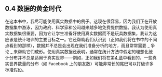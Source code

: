 ## 0.4 数据的黄金时代

在这本书中，我尽可能使用真实数据中的例子。这现在很容易，因为我们正在开放数据集中游泳，因为政府、科学家和公司越来越多地免费提供数据。我认为使用真实数据集很重要，因为它让学生准备好使用真实数据而不是玩具数据集，我认为这应该是统计培训的主要目标之一。它还帮助我们认识到（正如我们将在书中的不同点看到的那样），数据并不总是会出现在我们准备分析的地方，而且常常需要 _ 争论 _ 来帮助它们成形。使用真实数据还表明，通常在统计方法中假定的理想化统计分布并不总是适用于真实世界——例如，正如我们将在第[4 章](#summarizing-data)中看到的，一些真实世界数量的分布（如 Facebook 上的朋友数）可能非常长的尾巴可以打破许多标准假设。